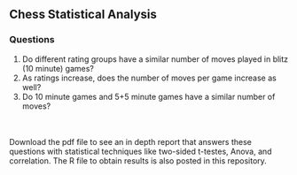 ## Chess Statistical Analysis

### Questions
1. Do different rating groups have a similar number of moves played in blitz (10 minute) games? <br />
2. As ratings increase, does the number of moves per game increase as well? <br />
3. Do 10 minute games and 5+5 minute games have a similar number of moves? <br />
<br />
<br />
Download the pdf file to see an in depth report that answers these questions with statistical techniques like two-sided t-testes, Anova, and correlation. The R file to obtain results is also posted in this repository.
